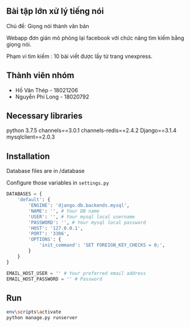 ## Bài tập lớn xử lý tiếng nói

Chủ đề: Giọng nói thành văn bản

Webapp đơn giản mô phỏng lại facebook với chức năng tìm kiếm bằng giọng nói.

Phạm vi tìm kiếm : 10 bài viết được lấy từ trang vnexpress.

## Thành viên nhóm

* Hồ Văn Thép - 18021206
* Nguyễn Phi Long - 18020792

## Necessary libraries

python 3.7.5
channels==3.0.1
channels-redis==2.4.2
Django==3.1.4
mysqlclient==2.0.3

## Installation

Database files are in /database

Configure those variables in ```settings.py```

```python
DATABASES = {
    'default': {
        'ENGINE': 'django.db.backends.mysql',
        'NAME': '', # Your DB name
        'USER': '', # Your mysql local username
        'PASSWORD': '', # Your mysql local password
        'HOST': '127.0.0.1',
        'PORT': '3306',
        'OPTIONS': {
            'init_command': 'SET FOREIGN_KEY_CHECKS = 0;',
        }
    }
}

EMAIL_HOST_USER = '' # Your preferred email address
EMAIL_HOST_PASSWORD = '' # Password
```

## Run

```bash
env\scripts\activate
python manage.py runserver
```
